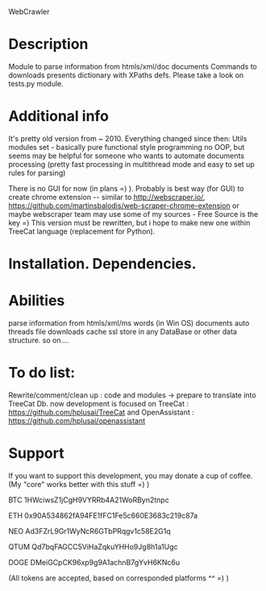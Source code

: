 WebCrawler

Description 
==============
Module to parse information from htmls/xml/doc documents
Commands to downloads presents dictionary with XPaths defs.
Please take a look on tests.py module.

Additional info
==============
It's pretty old version from ~ 2010. 
Everything changed since then:
Utils modules set - basically pure functional style programming no OOP,
but seems may be helpful for someone who wants to automate documents processing 
(pretty fast processing in multithread mode and easy to set up rules for parsing)

There is no GUI for now (in plans =) ). 
Probably is best way (for GUI) to create chrome extension 
-- similar to http://webscraper.io/, https://github.com/martinsbalodis/web-scraper-chrome-extension
or maybe webscraper team may use some of my sources - Free Source is the key =)
This version must be rewritten, but i hope to make new one within TreeCat language (replacement for Python).

Installation. Dependencies.
==============

Abilities
==============
parse information from 
htmls/xml/ms words (in Win OS) documents
auto threads
file downloads
cache 
ssl
store in any DataBase or other data structure.
so on....

To do list:
==============
Rewrite/comment/clean up : code and modules -> prepare to translate into TreeCat Db.
now development is focused on 
  TreeCat : https://github.com/hplusai/TreeCat and
  OpenAssistant : https://github.com/hplusai/openassistant

Support
==============
If you want to support this development, you may donate a cup of coffee. (My "core" works better with this stuff =) )

BTC
1HWciwsZ1jCgH9VYRRb4A21WoRByn2tnpc

ETH
0x90A534862fA94FE1fFC1Fe5c660E3683c219c87a

NEO
Ad3FZrL9Gr1WyNcR6GTbPRqgv1c58E2G1q

QTUM
Qd7bqFAGCC5ViHaZqkuYHHo9Jg8h1a1Ugc

DOGE
DMeiGCpCK96xp9g9A1achnB7gYvH6KNc6u

(All tokens are accepted, based on corresponded platforms ^^ =) )
